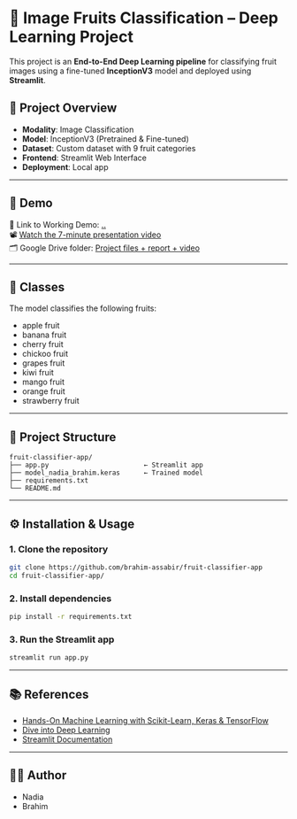 # 🍉 Image Fruits Classification – Deep Learning Project

This project is an **End-to-End Deep Learning pipeline** for classifying fruit images using a fine-tuned **InceptionV3** model and deployed using **Streamlit**.

## 📌 Project Overview

- **Modality**: Image Classification  
- **Model**: InceptionV3 (Pretrained & Fine-tuned)  
- **Dataset**: Custom dataset with 9 fruit categories  
- **Frontend**: Streamlit Web Interface  
- **Deployment**: Local app

---

## 🚀 Demo

🔗 Link to Working Demo: [ .. ](..)  
📽️ [Watch the 7-minute presentation video](..)  
🗂️ Google Drive folder: [Project files + report + video](...)

---

## 🍎 Classes

The model classifies the following fruits:

- apple fruit  
- banana fruit  
- cherry fruit  
- chickoo fruit  
- grapes fruit  
- kiwi fruit  
- mango fruit  
- orange fruit  
- strawberry fruit

---

## 📁 Project Structure

```
fruit-classifier-app/
├── app.py                        ← Streamlit app
├── model_nadia_brahim.keras      ← Trained model
├── requirements.txt
└── README.md
```

---

## ⚙️ Installation & Usage

### 1. Clone the repository

```bash
git clone https://github.com/brahim-assabir/fruit-classifier-app
cd fruit-classifier-app/
```

### 2. Install dependencies

```bash
pip install -r requirements.txt
```

### 3. Run the Streamlit app

```bash
streamlit run app.py
```

---

## 📚 References

- [Hands-On Machine Learning with Scikit-Learn, Keras & TensorFlow](https://github.com/ageron/handson-ml3)
- [Dive into Deep Learning](https://d2l.ai)
- [Streamlit Documentation](https://docs.streamlit.io)

---

## 👩‍💻 Author

- Nadia
- Brahim
